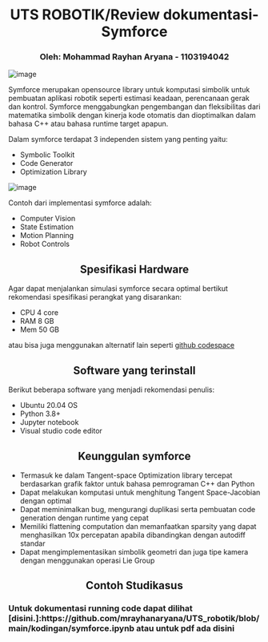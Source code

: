 <h1 align="center">UTS ROBOTIK/Review dokumentasi- Symforce</h1>
<h3 align="center">Oleh: Mohammad Rayhan Aryana - 1103194042</h3>

![image](https://symforce.org/docs/static/images/symforce_banner.png#gh-light-mode-only)

Symforce merupakan opensource library untuk komputasi simbolik untuk pembuatan aplikasi robotik seperti estimasi keadaan, perencanaan gerak dan kontrol. Symforce menggabungkan pengembangan dan fleksibilitas dari matematika simbolik dengan kinerja kode otomatis dan dioptimalkan dalam bahasa C++ atau bahasa runtime target apapun.

Dalam symforce terdapat 3 independen sistem yang penting yaitu:
- Symbolic Toolkit
- Code Generator
- Optimization Library 

![image](https://symforce.org/docs/static/images/symforce_diagram.png)

Contoh dari implementasi symforce adalah:
- Computer Vision
- State Estimation
- Motion Planning
- Robot Controls

<h2 align="center">Spesifikasi Hardware</h2>

Agar dapat menjalankan simulasi symforce secara optimal bertikut rekomendasi spesifikasi perangkat yang disarankan:

- CPU 4 core
- RAM 8 GB
- Mem 50 GB

atau bisa juga menggunakan alternatif lain seperti [github codespace](https://github.com/features/codespaces)

<h2 align="center">Software yang terinstall</h2>

Berikut beberapa software yang menjadi rekomendasi penulis:

- Ubuntu 20.04 OS
- Python 3.8+
- Jupyter notebook
- Visual studio code editor

<h2 align="center">Keunggulan symforce</h2>

- Termasuk ke dalam Tangent-space Optimization library tercepat berdasarkan grafik faktor untuk bahasa pemrograman C++ dan Python
- Dapat melakukan komputasi untuk menghitung Tangent Space-Jacobian dengan optimal
- Dapat meminimalkan bug, mengurangi duplikasi serta pembuatan code generation dengan runtime yang cepat
- Memiliki flattening computation dan memanfaatkan sparsity yang dapat menghasilkan 10x percepatan apabila dibandingkan dengan autodiff standar
- Dapat mengimplementasikan simbolik geometri dan juga tipe kamera dengan menggunakan operasi Lie Group

<h2 align="center">Contoh Studikasus</h2>
<h3 >Untuk dokumentasi running code dapat dilihat [disini.]:https://github.com/mrayhanaryana/UTS_robotik/blob/main/kodingan/symforce.ipynb  atau untuk pdf ada disini </h3>







